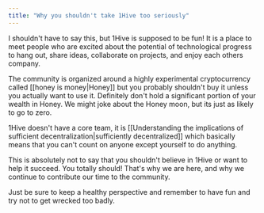 ```yaml
---
title: "Why you shouldn't take 1Hive too seriously"
---
```

I shouldn't have to say this, but 1Hive is supposed to be fun! It is a place to meet people who are excited about the potential of technological progress to hang out, share ideas, collaborate on projects, and enjoy each others company. 

The community is organized around a highly experimental cryptocurrency called [[honey is money|Honey]] but you probably shouldn't buy it unless you actually want to use it. Definitely don't hold a significant portion of your wealth in Honey. We might joke about the Honey moon, but its just as likely to go to zero. 

1Hive doesn't have a core team, it is [[Understanding the implications of sufficient decentralization|sufficiently decentralized]] which basically means that you can't count on anyone except yourself to do anything. 

This is absolutely not to say that you shouldn't believe in 1Hive or want to help it succeed. You totally should! That's why we are here, and why we continue to contribute our time to the community. 

Just be sure to keep a healthy perspective and remember to have fun and try not to get wrecked too badly. 
